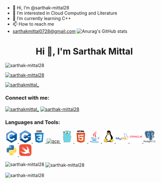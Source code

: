 - 👋 Hi, I’m @sarthak-mittal28
- 👀 I’m interested in Cloud Computing and Literature 
- 🌱 I’m currently learning C++ 
- 📫 How to reach me
- sarthakmittal0728@gmail.com
![Anurag's GitHub stats](https://github-readme-stats.vercel.app/api?username=sarthak-mittal28)
<h1 align="center">Hi 👋, I'm Sarthak Mittal</h1>
<p align="left"> <img src="https://komarev.com/ghpvc/?username=sarthak-mittal28&label=Profile%20views&color=0e75b6&style=flat" alt="sarthak-mittal28" /> </p>

<p align="left"> <a href="https://github.com/ryo-ma/github-profile-trophy"><img src="https://github-profile-trophy.vercel.app/?username=sarthak-mittal28" alt="sarthak-mittal28" /></a> </p>

<p align="left"> <a href="https://twitter.com/sarthakmittal_" target="blank"><img src="https://img.shields.io/twitter/follow/sarthakmittal_?logo=twitter&style=for-the-badge" alt="sarthakmittal_" /></a> </p>

<h3 align="left">Connect with me:</h3>
<p align="left">
<a href="https://twitter.com/sarthakmittal_" target="blank"><img align="center" src="https://raw.githubusercontent.com/rahuldkjain/github-profile-readme-generator/master/src/images/icons/Social/twitter.svg" alt="sarthakmittal_" height="30" width="40" /></a>
<a href="https://linkedin.com/in/sarthak-mittal28" target="blank"><img align="center" src="https://raw.githubusercontent.com/rahuldkjain/github-profile-readme-generator/master/src/images/icons/Social/linked-in-alt.svg" alt="sarthak-mittal28" height="30" width="40" /></a>
</p>

<h3 align="left">Languages and Tools:</h3>
<p align="left"> <a href="https://www.cprogramming.com/" target="_blank" rel="noreferrer"> <img src="https://raw.githubusercontent.com/devicons/devicon/master/icons/c/c-original.svg" alt="c" width="40" height="40"/> </a> <a href="https://www.w3schools.com/cpp/" target="_blank" rel="noreferrer"> <img src="https://raw.githubusercontent.com/devicons/devicon/master/icons/cplusplus/cplusplus-original.svg" alt="cplusplus" width="40" height="40"/> </a> <a href="https://www.w3schools.com/css/" target="_blank" rel="noreferrer"> <img src="https://raw.githubusercontent.com/devicons/devicon/master/icons/css3/css3-original-wordmark.svg" alt="css3" width="40" height="40"/> </a> <a href="https://cloud.google.com" target="_blank" rel="noreferrer"> <img src="https://www.vectorlogo.zone/logos/google_cloud/google_cloud-icon.svg" alt="gcp" width="40" height="40"/> </a> <a href="https://golang.org" target="_blank" rel="noreferrer"> <img src="https://raw.githubusercontent.com/devicons/devicon/master/icons/go/go-original.svg" alt="go" width="40" height="40"/> </a> <a href="https://www.w3.org/html/" target="_blank" rel="noreferrer"> <img src="https://raw.githubusercontent.com/devicons/devicon/master/icons/html5/html5-original-wordmark.svg" alt="html5" width="40" height="40"/> </a> <a href="https://www.java.com" target="_blank" rel="noreferrer"> <img src="https://raw.githubusercontent.com/devicons/devicon/master/icons/java/java-original.svg" alt="java" width="40" height="40"/> </a> <a href="https://www.linux.org/" target="_blank" rel="noreferrer"> <img src="https://raw.githubusercontent.com/devicons/devicon/master/icons/linux/linux-original.svg" alt="linux" width="40" height="40"/> </a> <a href="https://www.mysql.com/" target="_blank" rel="noreferrer"> <img src="https://raw.githubusercontent.com/devicons/devicon/master/icons/mysql/mysql-original-wordmark.svg" alt="mysql" width="40" height="40"/> </a> <a href="https://www.oracle.com/" target="_blank" rel="noreferrer"> <img src="https://raw.githubusercontent.com/devicons/devicon/master/icons/oracle/oracle-original.svg" alt="oracle" width="40" height="40"/> </a> <a href="https://www.postgresql.org" target="_blank" rel="noreferrer"> <img src="https://raw.githubusercontent.com/devicons/devicon/master/icons/postgresql/postgresql-original-wordmark.svg" alt="postgresql" width="40" height="40"/> </a> <a href="https://www.python.org" target="_blank" rel="noreferrer"> <img src="https://raw.githubusercontent.com/devicons/devicon/master/icons/python/python-original.svg" alt="python" width="40" height="40"/> </a> <a href="https://developer.apple.com/swift/" target="_blank" rel="noreferrer"> <img src="https://raw.githubusercontent.com/devicons/devicon/master/icons/swift/swift-original.svg" alt="swift" width="40" height="40"/> </a> </p>

<p><img align="left" src="https://github-readme-stats.vercel.app/api/top-langs?username=sarthak-mittal28&show_icons=true&locale=en&layout=compact" alt="sarthak-mittal28" /></p>

<p>&nbsp;<img align="center" src="https://github-readme-stats.vercel.app/api?username=sarthak-mittal28&show_icons=true&locale=en" alt="sarthak-mittal28" /></p>

<p><img align="center" src="https://github-readme-streak-stats.herokuapp.com/?user=sarthak-mittal28&" alt="sarthak-mittal28" /></p>
